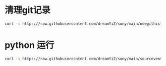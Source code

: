 # 清理git记录

```bash
curl -s https://raw.githubusercontent.com/dreamYiZ/suny/main/newgithistory.sh | bash
```


# python 运行

```bash
curl -s https://raw.githubusercontent.com/dreamYiZ/suny/main/sourcevenvpython.sh | bash
```